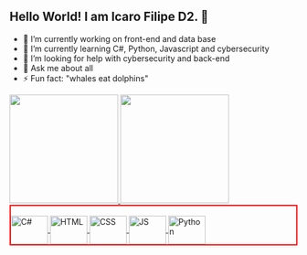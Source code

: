 ## Hello World! I am Icaro Filipe D2. 👋

- 🔭 I’m currently working on front-end and data base
- 🌱 I’m currently learning C#, Python, Javascript and 
cybersecurity
- 🤔 I’m looking for help with cybersecurity and back-end
- 💬 Ask me about all
- ⚡ Fun fact: "whales eat dolphins"

<div>
  <a href="https://github.com/IcaroFilipeD2">
  <img height="190em" src="https://github-readme-stats.vercel.app/api?username=IcaroFilipeD2&theme=midnight-purple&show_icons=true"/>
  <img height="190em" src="https://github-readme-stats.vercel.app/api/top-langs/?username=IcaroFilipeD2&layout=compact&theme=midnight-purple"/>
</div>

<div style="border: 2px solid red"><br>
  <img align="center" alt="C#" height="50" width="65" src="https://cdn.jsdelivr.net/gh/devicons/devicon/icons/csharp/csharp-original.svg" />
  <img align="center" alt="HTML" height="50" width="65" src="https://cdn.jsdelivr.net/gh/devicons/devicon/icons/html5/html5-original.svg" />
  <img align="center" alt="CSS" height="50" width="65" src="https://cdn.jsdelivr.net/gh/devicons/devicon/icons/css3/css3-original.svg" />
  <img align="center" alt="JS" height="50" width="65" src="https://cdn.jsdelivr.net/gh/devicons/devicon/icons/javascript/javascript-original.svg" />
  <img align="center" alt="Python" height="50" width="65" src="https://cdn.jsdelivr.net/gh/devicons/devicon/icons/python/python-original.svg" />
</div>
